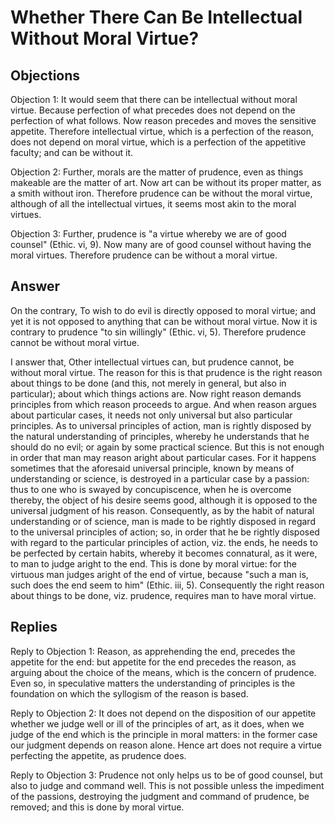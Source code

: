 # Whether There Can Be Intellectual Without Moral Virtue?

## Objections

Objection 1: It would seem that there can be intellectual without moral virtue. Because perfection of what precedes does not depend on the perfection of what follows. Now reason precedes and moves the sensitive appetite. Therefore intellectual virtue, which is a perfection of the reason, does not depend on moral virtue, which is a perfection of the appetitive faculty; and can be without it.

Objection 2: Further, morals are the matter of prudence, even as things makeable are the matter of art. Now art can be without its proper matter, as a smith without iron. Therefore prudence can be without the moral virtue, although of all the intellectual virtues, it seems most akin to the moral virtues.

Objection 3: Further, prudence is "a virtue whereby we are of good counsel" (Ethic. vi, 9). Now many are of good counsel without having the moral virtues. Therefore prudence can be without a moral virtue.

## Answer

On the contrary, To wish to do evil is directly opposed to moral virtue; and yet it is not opposed to anything that can be without moral virtue. Now it is contrary to prudence "to sin willingly" (Ethic. vi, 5). Therefore prudence cannot be without moral virtue.

I answer that, Other intellectual virtues can, but prudence cannot, be without moral virtue. The reason for this is that prudence is the right reason about things to be done (and this, not merely in general, but also in particular); about which things actions are. Now right reason demands principles from which reason proceeds to argue. And when reason argues about particular cases, it needs not only universal but also particular principles. As to universal principles of action, man is rightly disposed by the natural understanding of principles, whereby he understands that he should do no evil; or again by some practical science. But this is not enough in order that man may reason aright about particular cases. For it happens sometimes that the aforesaid universal principle, known by means of understanding or science, is destroyed in a particular case by a passion: thus to one who is swayed by concupiscence, when he is overcome thereby, the object of his desire seems good, although it is opposed to the universal judgment of his reason. Consequently, as by the habit of natural understanding or of science, man is made to be rightly disposed in regard to the universal principles of action; so, in order that he be rightly disposed with regard to the particular principles of action, viz. the ends, he needs to be perfected by certain habits, whereby it becomes connatural, as it were, to man to judge aright to the end. This is done by moral virtue: for the virtuous man judges aright of the end of virtue, because "such a man is, such does the end seem to him" (Ethic. iii, 5). Consequently the right reason about things to be done, viz. prudence, requires man to have moral virtue.

## Replies

Reply to Objection 1: Reason, as apprehending the end, precedes the appetite for the end: but appetite for the end precedes the reason, as arguing about the choice of the means, which is the concern of prudence. Even so, in speculative matters the understanding of principles is the foundation on which the syllogism of the reason is based.

Reply to Objection 2: It does not depend on the disposition of our appetite whether we judge well or ill of the principles of art, as it does, when we judge of the end which is the principle in moral matters: in the former case our judgment depends on reason alone. Hence art does not require a virtue perfecting the appetite, as prudence does.

Reply to Objection 3: Prudence not only helps us to be of good counsel, but also to judge and command well. This is not possible unless the impediment of the passions, destroying the judgment and command of prudence, be removed; and this is done by moral virtue.